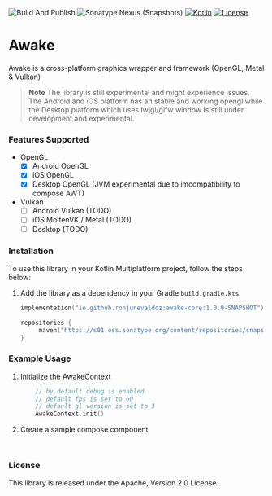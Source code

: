 ![Build And Publish](https://github.com/ronjunevaldoz/awake/actions/workflows/build-and-publish.yml/badge.svg)
![Sonatype Nexus (Snapshots)](https://img.shields.io/nexus/s/io.github.ronjunevaldoz/awake-core?server=https%3A%2F%2Fs01.oss.sonatype.org)
[![Kotlin](https://img.shields.io/badge/kotlin-1.8.20-blue.svg?logo=kotlin)](http://kotlinlang.org)
[![License](https://img.shields.io/badge/License-Apache_2.0-blue.svg)](https://opensource.org/licenses/Apache-2.0)

# Awake

Awake is a cross-platform graphics wrapper and framework (OpenGL, Metal & Vulkan)

> **Note**
> The library is still experimental and might experience issues. The Android and iOS platform has an
> stable and working opengl while the Desktop platform which uses lwjgl/glfw window is still under
> development and experimental.

### Features Supported

- OpenGL
    - [x] Android OpenGL
    - [x] iOS OpenGL
    - [x] Desktop OpenGL (JVM experimental due to imcompatibility to compose AWT)
- Vulkan
    - [ ] Android Vulkan (TODO)
    - [ ] iOS MoltenVK / Metal (TODO)
    - [ ] Desktop (TODO)

### Installation

To use this library in your Kotlin Multiplatform project, follow the steps below:

1. Add the library as a dependency in your Gradle `build.gradle.kts`

    ```kotlin
   implementation("io.github.ronjunevaldoz:awake-core:1.0.0-SNAPSHOT")
    ```

    ```kotlin
    repositories {
         maven("https://s01.oss.sonatype.org/content/repositories/snapshots")
    }
    ```

### Example Usage

1. Initialize the AwakeContext

    ```kotlin
        // by default debug is enabled
        // default fps is set to 60
        // default gl version is set to 3
        AwakeContext.init()
    ```
2. Create a sample compose component

   ```kotlin
        
   ```

### License

This library is released under the Apache, Version 2.0 License..
